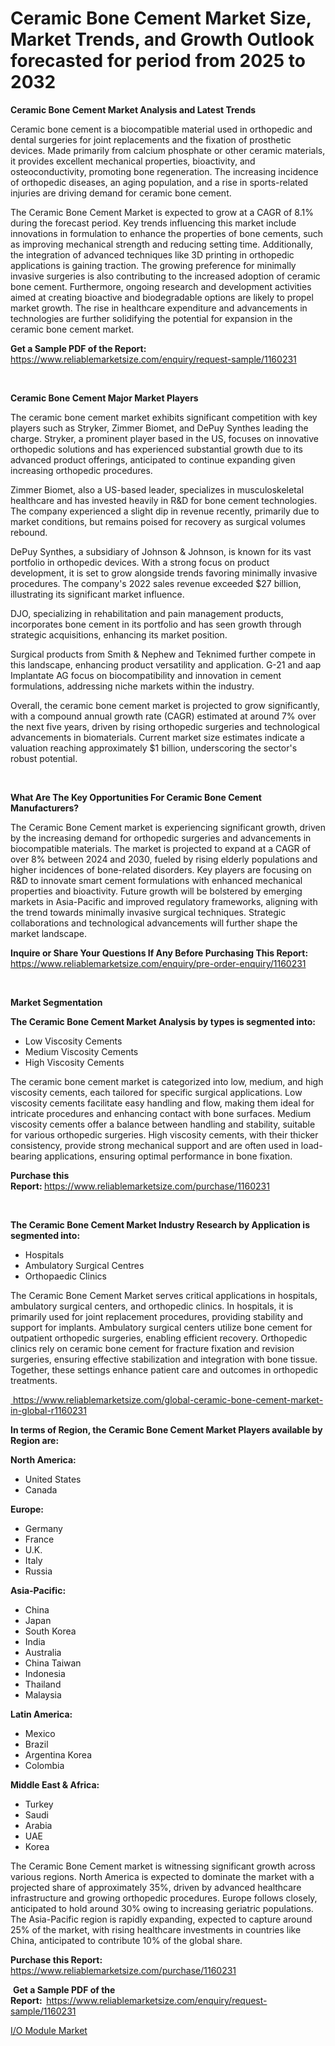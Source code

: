 <p><h1>Ceramic Bone Cement Market Size, Market Trends, and Growth Outlook forecasted for period from 2025 to 2032</h1></p><p><strong>Ceramic Bone Cement Market Analysis and Latest Trends</strong></p>
<p><p>Ceramic bone cement is a biocompatible material used in orthopedic and dental surgeries for joint replacements and the fixation of prosthetic devices. Made primarily from calcium phosphate or other ceramic materials, it provides excellent mechanical properties, bioactivity, and osteoconductivity, promoting bone regeneration. The increasing incidence of orthopedic diseases, an aging population, and a rise in sports-related injuries are driving demand for ceramic bone cement.</p><p>The Ceramic Bone Cement Market is expected to grow at a CAGR of 8.1% during the forecast period. Key trends influencing this market include innovations in formulation to enhance the properties of bone cements, such as improving mechanical strength and reducing setting time. Additionally, the integration of advanced techniques like 3D printing in orthopedic applications is gaining traction. The growing preference for minimally invasive surgeries is also contributing to the increased adoption of ceramic bone cement. Furthermore, ongoing research and development activities aimed at creating bioactive and biodegradable options are likely to propel market growth. The rise in healthcare expenditure and advancements in technologies are further solidifying the potential for expansion in the ceramic bone cement market.</p></p>
<p><strong>Get a Sample PDF of the Report:&nbsp;</strong> <a href="https://www.reliablemarketsize.com/enquiry/request-sample/1160231?utm_campaign=2808&utm_medium=2&utm_source=Github&utm_content=ia&utm_term=22032025&utm_id=ceramic-bone-cement">https://www.reliablemarketsize.com/enquiry/request-sample/1160231</a></p>
<p>&nbsp;</p>
<p><strong>Ceramic Bone Cement Major Market Players</strong></p>
<p><p>The ceramic bone cement market exhibits significant competition with key players such as Stryker, Zimmer Biomet, and DePuy Synthes leading the charge. Stryker, a prominent player based in the US, focuses on innovative orthopedic solutions and has experienced substantial growth due to its advanced product offerings, anticipated to continue expanding given increasing orthopedic procedures.</p><p>Zimmer Biomet, also a US-based leader, specializes in musculoskeletal healthcare and has invested heavily in R&D for bone cement technologies. The company experienced a slight dip in revenue recently, primarily due to market conditions, but remains poised for recovery as surgical volumes rebound.</p><p>DePuy Synthes, a subsidiary of Johnson & Johnson, is known for its vast portfolio in orthopedic devices. With a strong focus on product development, it is set to grow alongside trends favoring minimally invasive procedures. The company's 2022 sales revenue exceeded $27 billion, illustrating its significant market influence.</p><p>DJO, specializing in rehabilitation and pain management products, incorporates bone cement in its portfolio and has seen growth through strategic acquisitions, enhancing its market position. </p><p>Surgical products from Smith & Nephew and Teknimed further compete in this landscape, enhancing product versatility and application. G-21 and aap Implantate AG focus on biocompatibility and innovation in cement formulations, addressing niche markets within the industry.</p><p>Overall, the ceramic bone cement market is projected to grow significantly, with a compound annual growth rate (CAGR) estimated at around 7% over the next five years, driven by rising orthopedic surgeries and technological advancements in biomaterials. Current market size estimates indicate a valuation reaching approximately $1 billion, underscoring the sector's robust potential.</p></p>
<p>&nbsp;</p>
<p><strong>What Are The Key Opportunities For Ceramic Bone Cement Manufacturers?</strong></p>
<p><p>The Ceramic Bone Cement market is experiencing significant growth, driven by the increasing demand for orthopedic surgeries and advancements in biocompatible materials. The market is projected to expand at a CAGR of over 8% between 2024 and 2030, fueled by rising elderly populations and higher incidences of bone-related disorders. Key players are focusing on R&D to innovate smart cement formulations with enhanced mechanical properties and bioactivity. Future growth will be bolstered by emerging markets in Asia-Pacific and improved regulatory frameworks, aligning with the trend towards minimally invasive surgical techniques. Strategic collaborations and technological advancements will further shape the market landscape.</p></p>
<p><strong>Inquire or Share Your Questions If Any Before Purchasing This Report:</strong> <a href="https://www.reliablemarketsize.com/enquiry/pre-order-enquiry/1160231?utm_campaign=2808&utm_medium=2&utm_source=Github&utm_content=ia&utm_term=22032025&utm_id=ceramic-bone-cement">https://www.reliablemarketsize.com/enquiry/pre-order-enquiry/1160231</a></p>
<p>&nbsp;</p>
<p><strong>Market Segmentation</strong></p>
<p><strong>The Ceramic Bone Cement Market Analysis by types is segmented into:</strong></p>
<p><ul><li>Low Viscosity Cements</li><li>Medium Viscosity Cements</li><li>High Viscosity Cements</li></ul></p>
<p><p>The ceramic bone cement market is categorized into low, medium, and high viscosity cements, each tailored for specific surgical applications. Low viscosity cements facilitate easy handling and flow, making them ideal for intricate procedures and enhancing contact with bone surfaces. Medium viscosity cements offer a balance between handling and stability, suitable for various orthopedic surgeries. High viscosity cements, with their thicker consistency, provide strong mechanical support and are often used in load-bearing applications, ensuring optimal performance in bone fixation.</p></p>
<p><strong>Purchase this Report:&nbsp;</strong><a href="https://www.reliablemarketsize.com/purchase/1160231?utm_campaign=2808&utm_medium=2&utm_source=Github&utm_content=ia&utm_term=22032025&utm_id=ceramic-bone-cement">https://www.reliablemarketsize.com/purchase/1160231</a></p>
<p>&nbsp;</p>
<p><strong>The Ceramic Bone Cement Market Industry Research by Application is segmented into:</strong></p>
<p><ul><li>Hospitals</li><li>Ambulatory Surgical Centres</li><li>Orthopaedic Clinics</li></ul></p>
<p><p>The Ceramic Bone Cement Market serves critical applications in hospitals, ambulatory surgical centers, and orthopedic clinics. In hospitals, it is primarily used for joint replacement procedures, providing stability and support for implants. Ambulatory surgical centers utilize bone cement for outpatient orthopedic surgeries, enabling efficient recovery. Orthopedic clinics rely on ceramic bone cement for fracture fixation and revision surgeries, ensuring effective stabilization and integration with bone tissue. Together, these settings enhance patient care and outcomes in orthopedic treatments.</p></p>
<p><a href="https://www.reliablemarketsize.com/global-ceramic-bone-cement-market-in-global-r1160231?utm_campaign=2808&utm_medium=2&utm_source=Github&utm_content=ia&utm_term=22032025&utm_id=ceramic-bone-cement">&nbsp;https://www.reliablemarketsize.com/global-ceramic-bone-cement-market-in-global-r1160231</a></p>
<p><strong>In terms of Region, the Ceramic Bone Cement Market Players available by Region are:</strong></p>
<p>
    <p> <strong> North America: </strong>
        <ul>
            <li>United States</li>
            <li>Canada</li>
        </ul>
        </p> 
    <p> <strong> Europe: </strong>
        <ul>
            <li>Germany</li>
            <li>France</li>
            <li>U.K.</li>
            <li>Italy</li>
            <li>Russia</li>
        </ul>
        </p> 
    <p> <strong> Asia-Pacific: </strong>
        <ul>
            <li>China</li>
            <li>Japan</li>
            <li>South Korea</li>
            <li>India</li>
            <li>Australia</li>
            <li>China Taiwan</li>
            <li>Indonesia</li>
            <li>Thailand</li>
            <li>Malaysia</li>
        </ul>
        </p> 
    <p> <strong> Latin America: </strong>
        <ul>
            <li>Mexico</li>
            <li>Brazil</li>
            <li>Argentina Korea</li>
            <li>Colombia</li>
        </ul>
        </p> 
    <p> <strong> Middle East & Africa: </strong>
        <ul>
            <li>Turkey</li>
            <li>Saudi</li>
            <li>Arabia</li>
            <li>UAE</li>
            <li>Korea</li>
        </ul>
    </p>
    </p>
<p><p>The Ceramic Bone Cement market is witnessing significant growth across various regions. North America is expected to dominate the market with a projected share of approximately 35%, driven by advanced healthcare infrastructure and growing orthopedic procedures. Europe follows closely, anticipated to hold around 30% owing to increasing geriatric populations. The Asia-Pacific region is rapidly expanding, expected to capture around 25% of the market, with rising healthcare investments in countries like China, anticipated to contribute 10% of the global share.</p></p>
<p><strong>Purchase this Report: </strong><a href="https://www.reliablemarketsize.com/purchase/1160231?utm_campaign=2808&utm_medium=2&utm_source=Github&utm_content=ia&utm_term=22032025&utm_id=ceramic-bone-cement">https://www.reliablemarketsize.com/purchase/1160231</a></p>
<p>&nbsp;<strong>Get a Sample PDF of the Report:&nbsp;&nbsp;</strong><a href="https://www.reliablemarketsize.com/enquiry/request-sample/1160231?utm_campaign=2808&utm_medium=2&utm_source=Github&utm_content=ia&utm_term=22032025&utm_id=ceramic-bone-cement">https://www.reliablemarketsize.com/enquiry/request-sample/1160231</a></p>
<p><strong></strong></p>
<p><p><a href="https://github.com/saroarmaicky/Market-Research-Report-List-1/blob/main/io-module-market.md?utm_campaign=2808&utm_medium=2&utm_source=Github&utm_content=ia&utm_term=22032025&utm_id=ceramic-bone-cement">I/O Module Market</a></p></p>